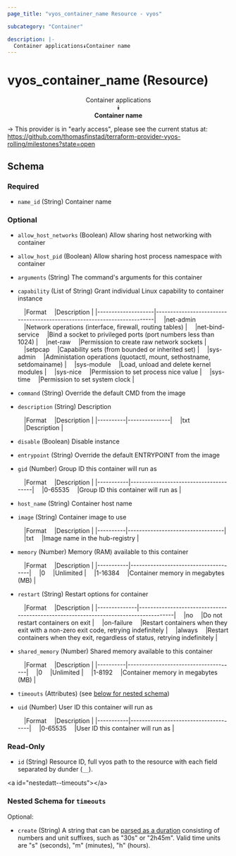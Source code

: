 ```yaml
---
page_title: "vyos_container_name Resource - vyos"

subcategory: "Container"

description: |- 
  Container applications⯯Container name
---
```


# vyos_container_name (Resource)
<center>

Container applications  
⯯  
**Container name**


</center>

-> This provider is in "early access", please see the current status at: https://github.com/thomasfinstad/terraform-provider-vyos-rolling/milestones?state=open

## Schema

### Required

- `name_id` (String) Container name

### Optional

- `allow_host_networks` (Boolean) Allow sharing host networking with container
- `allow_host_pid` (Boolean) Allow sharing host process namespace with container
- `arguments` (String) The command&#39;s arguments for this container
- `capability` (List of String) Grant individual Linux capability to container instance

    &emsp;|Format            &emsp;|Description                                                            |
    |--------------------|-------------------------------------------------------------------------|
    &emsp;|net-admin         &emsp;|Network operations (interface, firewall, routing tables)               |
    &emsp;|net-bind-service  &emsp;|Bind a socket to privileged ports (port numbers less than 1024)        |
    &emsp;|net-raw           &emsp;|Permission to create raw network sockets                               |
    &emsp;|setpcap           &emsp;|Capability sets (from bounded or inherited set)                        |
    &emsp;|sys-admin         &emsp;|Administation operations (quotactl, mount, sethostname, setdomainame)  |
    &emsp;|sys-module        &emsp;|Load, unload and delete kernel modules                                 |
    &emsp;|sys-nice          &emsp;|Permission to set process nice value                                   |
    &emsp;|sys-time          &emsp;|Permission to set system clock                                         |
- `command` (String) Override the default CMD from the image
- `description` (String) Description

    &emsp;|Format  &emsp;|Description  |
    |----------|---------------|
    &emsp;|txt     &emsp;|Description  |
- `disable` (Boolean) Disable instance
- `entrypoint` (String) Override the default ENTRYPOINT from the image
- `gid` (Number) Group ID this container will run as

    &emsp;|Format   &emsp;|Description                          |
    |-----------|---------------------------------------|
    &emsp;|0-65535  &emsp;|Group ID this container will run as  |
- `host_name` (String) Container host name
- `image` (String) Container image to use

    &emsp;|Format  &emsp;|Description                     |
    |----------|----------------------------------|
    &emsp;|txt     &emsp;|Image name in the hub-registry  |
- `memory` (Number) Memory (RAM) available to this container

    &emsp;|Format   &emsp;|Description                         |
    |-----------|--------------------------------------|
    &emsp;|0        &emsp;|Unlimited                           |
    &emsp;|1-16384  &emsp;|Container memory in megabytes (MB)  |
- `restart` (String) Restart options for container

    &emsp;|Format      &emsp;|Description                                                                         |
    |--------------|--------------------------------------------------------------------------------------|
    &emsp;|no          &emsp;|Do not restart containers on exit                                                   |
    &emsp;|on-failure  &emsp;|Restart containers when they exit with a non-zero exit code, retrying indefinitely  |
    &emsp;|always      &emsp;|Restart containers when they exit, regardless of status, retrying indefinitely      |
- `shared_memory` (Number) Shared memory available to this container

    &emsp;|Format  &emsp;|Description                         |
    |----------|--------------------------------------|
    &emsp;|0       &emsp;|Unlimited                           |
    &emsp;|1-8192  &emsp;|Container memory in megabytes (MB)  |
- `timeouts` (Attributes) (see [below for nested schema](#nestedatt--timeouts))
- `uid` (Number) User ID this container will run as

    &emsp;|Format   &emsp;|Description                         |
    |-----------|--------------------------------------|
    &emsp;|0-65535  &emsp;|User ID this container will run as  |

### Read-Only

- `id` (String) Resource ID, full vyos path to the resource with each field separated by dunder (`__`).

&lt;a id=&#34;nestedatt--timeouts&#34;&gt;&lt;/a&gt;
### Nested Schema for `timeouts`

Optional:

- `create` (String) A string that can be [parsed as a duration](https://pkg.go.dev/time#ParseDuration) consisting of numbers and unit suffixes, such as &#34;30s&#34; or &#34;2h45m&#34;. Valid time units are &#34;s&#34; (seconds), &#34;m&#34; (minutes), &#34;h&#34; (hours).  
